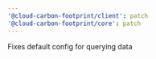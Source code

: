 ```yaml
---
'@cloud-carbon-footprint/client': patch
'@cloud-carbon-footprint/core': patch
---
```


Fixes default config for querying data
